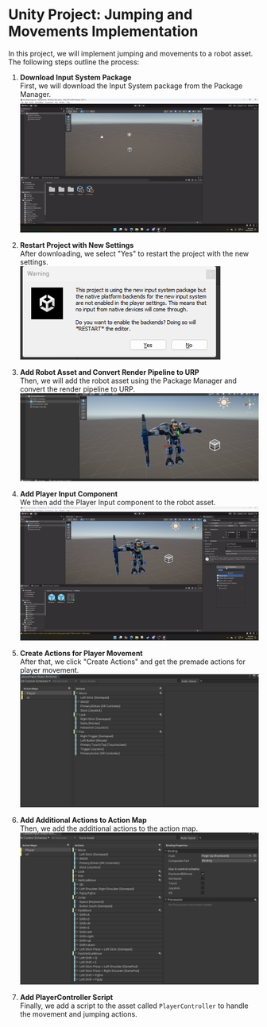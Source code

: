 # Unity Project: Jumping and Movements Implementation

In this project, we will implement jumping and movements to a robot asset. The following steps outline the process:

1. **Download Input System Package**  
   First, we will download the Input System package from the Package Manager.  
   ![Download Input System](images/GIF1.gif)

2. **Restart Project with New Settings**  
   After downloading, we select "Yes" to restart the project with the new settings.  
   ![Restart Project](images/SCREENSHOT1.png)

3. **Add Robot Asset and Convert Render Pipeline to URP**  
   Then, we will add the robot asset using the Package Manager and convert the render pipeline to URP.  
   ![Convert to URP](images/SCREENSHOT2.png)

4. **Add Player Input Component**  
   We then add the Player Input component to the robot asset.  
   ![Add Player Input Component](images/GIF2.gif)

5. **Create Actions for Player Movement**  
   After that, we click "Create Actions" and get the premade actions for player movement.  
   ![Premade Actions](images/SCREENSHOT3.png)

6. **Add Additional Actions to Action Map**  
   Then, we add the additional actions to the action map.  
   ![Action Map](images/SCREENSHOT4.png)

7. **Add PlayerController Script**  
   Finally, we add a script to the asset called `PlayerController` to handle the movement and jumping actions.
